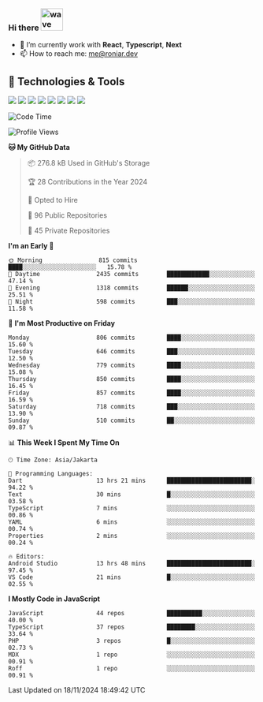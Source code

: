 ### Hi there <img src="https://i.ibb.co/q0Hx1KK/wave.gif" alt="wave" width="45px">

- 🌱 I’m currently work with **React**, **Typescript**, **Next**
- 📫 How to reach me: me@roniar.dev

## 🔧 Technologies & Tools

![](https://img.shields.io/badge/OS-Linux-informational?style=flat&logo=linux&logoColor=white&color=2bbc8a)
![](https://img.shields.io/badge/OS-Windows-informational?style=flat&logo=windows&logoColor=white&color=2bbc8a)
![](https://img.shields.io/badge/Code-JavaScript-informational?style=flat&logo=javascript&logoColor=white&color=2bbc8a)
![](https://img.shields.io/badge/Code-Golang-informational?style=flat&logo=go&logoColor=white&color=2bbc8a)
![](https://img.shields.io/badge/Code-React-informational?style=flat&logo=react&logoColor=white&color=2bbc8a)
![](https://img.shields.io/badge/Code-Next-informational?style=flat&logo=next.js&logoColor=white&color=2bbc8a)
![](https://img.shields.io/badge/Shell-Bash-informational?style=flat&logo=gnu-bash&logoColor=white&color=2bbc8a)
![](https://img.shields.io/badge/Tools-Docker-informational?style=flat&logo=docker&logoColor=white&color=2bbc8a)

<!--START_SECTION:waka-->
![Code Time](http://img.shields.io/badge/Code%20Time-2%2C118%20hrs%2027%20mins-blue)

![Profile Views](http://img.shields.io/badge/Profile%20Views-22-blue)

**🐱 My GitHub Data** 

> 📦 276.8 kB Used in GitHub's Storage 
 > 
> 🏆 28 Contributions in the Year 2024
 > 
> 💼 Opted to Hire
 > 
> 📜 96 Public Repositories 
 > 
> 🔑 45 Private Repositories 
 > 
**I'm an Early 🐤** 

```text
🌞 Morning                815 commits         ████░░░░░░░░░░░░░░░░░░░░░   15.78 % 
🌆 Daytime                2435 commits        ████████████░░░░░░░░░░░░░   47.14 % 
🌃 Evening                1318 commits        ██████░░░░░░░░░░░░░░░░░░░   25.51 % 
🌙 Night                  598 commits         ███░░░░░░░░░░░░░░░░░░░░░░   11.58 % 
```
📅 **I'm Most Productive on Friday** 

```text
Monday                   806 commits         ████░░░░░░░░░░░░░░░░░░░░░   15.60 % 
Tuesday                  646 commits         ███░░░░░░░░░░░░░░░░░░░░░░   12.50 % 
Wednesday                779 commits         ████░░░░░░░░░░░░░░░░░░░░░   15.08 % 
Thursday                 850 commits         ████░░░░░░░░░░░░░░░░░░░░░   16.45 % 
Friday                   857 commits         ████░░░░░░░░░░░░░░░░░░░░░   16.59 % 
Saturday                 718 commits         ███░░░░░░░░░░░░░░░░░░░░░░   13.90 % 
Sunday                   510 commits         ██░░░░░░░░░░░░░░░░░░░░░░░   09.87 % 
```


📊 **This Week I Spent My Time On** 

```text
🕑︎ Time Zone: Asia/Jakarta

💬 Programming Languages: 
Dart                     13 hrs 21 mins      ████████████████████████░   94.22 % 
Text                     30 mins             █░░░░░░░░░░░░░░░░░░░░░░░░   03.58 % 
TypeScript               7 mins              ░░░░░░░░░░░░░░░░░░░░░░░░░   00.86 % 
YAML                     6 mins              ░░░░░░░░░░░░░░░░░░░░░░░░░   00.74 % 
Properties               2 mins              ░░░░░░░░░░░░░░░░░░░░░░░░░   00.24 % 

🔥 Editors: 
Android Studio           13 hrs 48 mins      ████████████████████████░   97.45 % 
VS Code                  21 mins             █░░░░░░░░░░░░░░░░░░░░░░░░   02.55 % 
```

**I Mostly Code in JavaScript** 

```text
JavaScript               44 repos            ██████████░░░░░░░░░░░░░░░   40.00 % 
TypeScript               37 repos            ████████░░░░░░░░░░░░░░░░░   33.64 % 
PHP                      3 repos             █░░░░░░░░░░░░░░░░░░░░░░░░   02.73 % 
MDX                      1 repo              ░░░░░░░░░░░░░░░░░░░░░░░░░   00.91 % 
Roff                     1 repo              ░░░░░░░░░░░░░░░░░░░░░░░░░   00.91 % 
```




 Last Updated on 18/11/2024 18:49:42 UTC
<!--END_SECTION:waka-->
